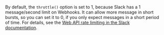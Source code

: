 ---
---
<!-- DISCLAIMER: This file is based on the syslog-ng Open Source Edition documentation https://github.com/balabit/syslog-ng-ose-guides/commit/2f4a52ee61d1ea9ad27cb4f3168b95408fddfdf2 and is used under the terms of The syslog-ng Open Source Edition Documentation License. The file has been modified by Axoflow. -->
By default, the `throttle()` option is set to 1, because Slack has a 1 message/second limit on Webhooks. It can allow more message in short bursts, so you can set it to 0, if you only expect messages in a short period of time. For details, see the [Web API rate limiting in the Slack documentation](https://api.slack.com/apis/rate-limits).
